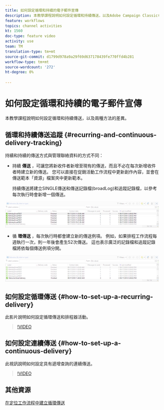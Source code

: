```yaml
---
title: 如何設定循環和持續的電子郵件宣傳
description: 本教學課程說明如何設定循環和持續傳送，以及Adobe Campaign Classic(ACC)中兩種方法的差異。
feature: workflows
topics: channel activities
kt: 1560
doc-type: feature video
activity: use
team: TM
translation-type: tm+mt
source-git-commit: d1799d978a9a29f69d637178439fe770ffd4b281
workflow-type: tm+mt
source-wordcount: '272'
ht-degree: 0%

---
```



# 如何設定循環和持續的電子郵件宣傳

本教學課程說明如何設定循環和持續傳送，以及兩種方法的差異。

## 循環和持續傳送追蹤 {#recurring-and-continuous-delivery-tracking}

持續和持續的傳送方式與管理聯絡資料的方式不同：

* 持續 **傳送** ，可讓您將新收件者新增至現有的傳送，而且不必在每次新增收件者時建立新的傳送。 您可以直接在促銷活動工作流程中更新創作內容，並會在傳送範本「資源」檔案夾中更新範本。

   持續傳送將建立SINGLE傳送和傳送記錄檔(broadLog)和追蹤記錄檔，以參考每次執行時會新增一個傳送。

![持續傳送](/help/acc/assets/delivery_continuous.jpg)

* 循 **環傳送** ，每次執行時都會建立新的傳送例項。 例如，如果排程工作流程每週執行一次，則一年後會產生52次傳送。 這也表示廣泛的記錄檔和追蹤記錄檔將依每個傳送例項分開。

![循環傳送](/help/acc/assets/delivery_recurring.jpg)

## 如何設定循環傳送 {#how-to-set-up-a-recurring-delivery}

此影片說明如何設定循環傳送和排程器活動。

>[!VIDEO](https://video.tv.adobe.com/v/25040?quality=12)

## 如何設定連續傳送 {#how-to-set-up-a-continuous-delivery}

此視訊說明如何設定具有遞增查詢的連續傳送。

>[!VIDEO](https://video.tv.adobe.com/v/25039?quality=12)

## 其他資源

[在定位工作流程中建立循環傳送](https://docs.adobe.com/content/help/en/campaign-classic/using/automating-with-workflows/use-cases/sending-a-birthday-email.html#creating-a-recurring-delivery-in-a-targeting-workflow)